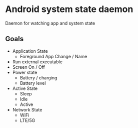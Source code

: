 # Android system state daemon

Daemon for watching app and system state

## Goals
  * Application State
    * Foreground App Change / Name
  * Run external executable
  * Screen On / Off
  * Power state
    * Battery / charging
    * Battery level
  * Active State
    * Sleep
    * Idle
    * Active
  * Network State
    * WiFi
    * LTE/5G
